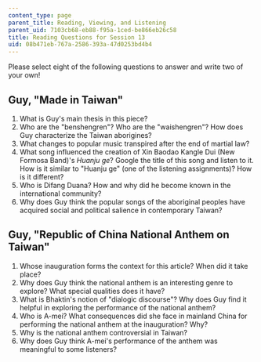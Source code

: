 ```yaml
---
content_type: page
parent_title: Reading, Viewing, and Listening
parent_uid: 7103cb68-eb88-f95a-1ced-be866eb26c58
title: Reading Questions for Session 13
uid: 08b471eb-767a-2586-393a-47d0253bd4b4
---
```


Please select eight of the following questions to answer and write two of your own!

Guy, "Made in Taiwan"
---------------------

1.  What is Guy's main thesis in this piece?
2.  Who are the "benshengren"? Who are the "waishengren"? How does Guy characterize the Taiwan aborigines?
3.  What changes to popular music transpired after the end of martial law?
4.  What song influenced the creation of Xin Baodao Kangle Dui (New Formosa Band)'s _Huanju ge_? Google the title of this song and listen to it. How is it similar to "Huanju ge" (one of the listening assignments)? How is it different?
5.  Who is Difang Duana? How and why did he become known in the international community?
6.  Why does Guy think the popular songs of the aboriginal peoples have acquired social and political salience in contemporary Taiwan?

Guy, "Republic of China National Anthem on Taiwan"
--------------------------------------------------

1.  Whose inauguration forms the context for this article? When did it take place?
2.  Why does Guy think the national anthem is an interesting genre to explore? What special qualities does it have?
3.  What is Bhaktin's notion of "dialogic discourse"? Why does Guy find it helpful in exploring the performance of the national anthem?
4.  Who is A-mei? What consequences did she face in mainland China for performing the national anthem at the inauguration? Why?
5.  Why is the national anthem controversial in Taiwan?
6.  Why does Guy think A-mei's performance of the anthem was meaningful to some listeners?